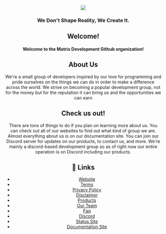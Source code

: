 <!DOCTYPE HTML>
<html>
  <body align="center">
    <div>
      <img src="https://cdn.discordapp.com/attachments/848600175705325599/932651096378318858/ezgif-2-d290285761.gif">
      <h3>We Don't Shape Reality, We Create It.</h3>
    </div>
    <div>
      <h2>Welcome!</h2>
      <h4>Welcome to the Matrix Development Github organization!</h4>
      <h2>About Us</h2>
      We're a small group of developers inspired by our love for programming and pride ourselves on the things we can do in order to make a difference across the world. We strive on becoming a popular development group, not for the money but for the reputation it can bring us and the opportunities we can earn</p>
    <h2>Check us out!</h2>
      There are tons of things to do if you plan on learning more about us. You can check out all of our websites to find out what kind of group we are. Almost everything about us is on our documentation site. You can join our Discord server for updates on our products, to contact us, and more. We're mainly a discord-based development group so as of right now our entire operation is on Discord including our products.
    </div>
    <div>
     <h2>🔗 Links</h2>
      <ul>
        <li><a href="https://matrixdev.xyz/">Website</a></li>
        <li><a href="https://matrixdev.xyz/legal/terms">Terms</a></li>
        <li><a href="https://matrixdev.xyz/legal/prviacy">Privacy Policy</a></li>
        <li><a href="https://matrixdev.xyz/legal/disclaimer">Disclaimer</a></li>
        <li><a href="https://matrixdev.xyz/about#products">Products</a></li>
        <li><a href="https://matrixdev.xyz/about#staff">Our Team</a></li>
        <li><a href="https://matrixdev.xyz/about#faq">Faq</a></li>
        <li><a href="https://matrixdev.xyz/discord">Discord</a></li>
        <li><a href="https://status.matrixdev.xyz">Status Site</a></li>
        <li><a href="https://docs.matrixdev.xyz">Documentation Site</a></li>
      </ul>
    </div>
  </body>
  </html>
